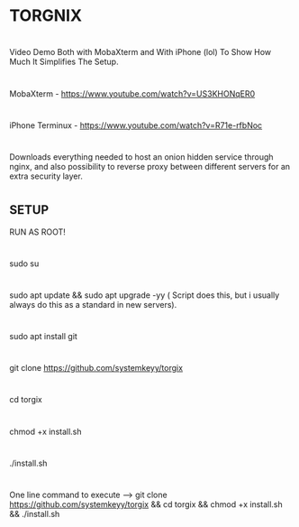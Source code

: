 # TORGNIX
#
Video Demo Both with MobaXterm and With iPhone (lol) To Show How Much It Simplifies The Setup.
#
MobaXterm - https://www.youtube.com/watch?v=US3KHONqER0
#
#
iPhone Terminux - https://www.youtube.com/watch?v=R71e-rfbNoc
#
#
Downloads everything needed to host an onion hidden service through nginx, and also possibility to reverse proxy between different servers for an extra security layer.
#
#
SETUP
--------------------------
RUN AS ROOT!
#
#
sudo su
#
#
sudo apt update && sudo apt upgrade -yy ( Script does this, but i usually always do this as a standard in new servers).
#
#
sudo apt install git
#
#
git clone https://github.com/systemkeyy/torgix
#
#
cd torgix
#
#
chmod +x install.sh
#
#
./install.sh
#
#
One line command to execute --> git clone https://github.com/systemkeyy/torgix && cd torgix && chmod +x install.sh && ./install.sh
